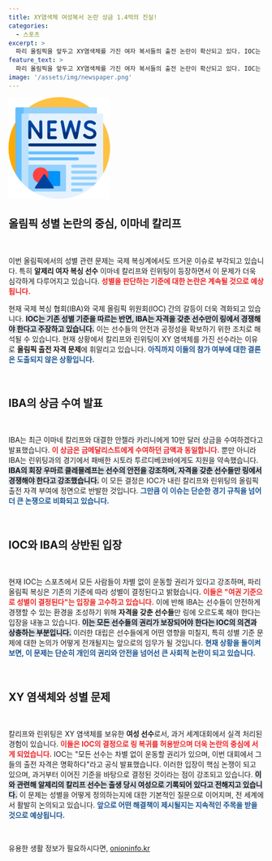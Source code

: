 ```yaml
---
title: XY염색체 여성복서 논란 상금 1.4억의 진실!
categories:
  - 스포츠
excerpt: >
  파리 올림픽을 앞두고 XY염색체를 가진 여자 복서들의 출전 논란이 확산되고 있다. IOC는 이들의 경쟁을 인정한 반면, IBA는 자격 문제를 제기하며 상금을 수여하기로 결정했다. 과연 누구의 주장이 정당할까?
feature_text: >
  파리 올림픽을 앞두고 XY염색체를 가진 여자 복서들의 출전 논란이 확산되고 있다. IOC는 이들의 경쟁을 인정한 반면, IBA는 자격 문제를 제기하며 상금을 수여하기로 결정했다. 과연 누구의 주장이 정당할까?
image: '/assets/img/newspaper.png'
---
```


<p><img src="/assets/img/newspaper.png" alt="kimp 속보" /></p>

<h2 data-ke-size="size26">올림픽 성별 논란의 중심, 이마네 칼리프</h2>

<p data-ke-size="size16">&nbsp;</p>

<p>이번 올림픽에서의 성별 관련 문제는 국제 복싱계에서도 뜨거운 이슈로 부각되고 있습니다. 특히 <strong>알제리 여자 복싱 선수</strong> 이마네 칼리프와 린위팅이 등장하면서 이 문제가 더욱 심각하게 다루어지고 있습니다. <b><span style="color: #ee2323;">성별을 판단하는 기준에 대한 논란은 계속될 것으로 예상됩니다.</span></b> </p>

<p>현재 국제 복싱 협회(IBA)와 국제 올림픽 위원회(IOC) 간의 갈등이 더욱 격화되고 있습니다. <b><span style="background-color: #21538527;">IOC는 기존 성별 기준을 따르는 반면, IBA는 자격을 갖춘 선수만이 링에서 경쟁해야 한다고 주장하고 있습니다.</span></b> 이는 선수들의 안전과 공정성을 확보하기 위한 조치로 해석될 수 있습니다. 현재 상황에서 칼리프와 린위팅이 XY 염색체를 가진 선수라는 이유로 <strong>올림픽 출전 자격 문제</strong>에 휘말리고 있습니다. <b><span style="color: #1a5490;">아직까지 이들의 참가 여부에 대한 결론은 도출되지 않은 상황입니다.</span></b></p>

<p data-ke-size="size16">&nbsp;</p>

<h2 data-ke-size="size26">IBA의 상금 수여 발표</h2>

<p data-ke-size="size16">&nbsp;</p>

<p>IBA는 최근 이마네 칼리프와 대결한 안젤라 카리니에게 10만 달러 상금을 수여하겠다고 발표했습니다. <b><span style="color: #ee2323;">이 상금은 금메달리스트에게 수여하던 금액과 동일합니다.</span></b> 뿐만 아니라 IBA는 린위팅과의 경기에서 패배한 시토라 투르디베코바에게도 지원을 약속했습니다. <b><span style="background-color: #21538527;">IBA의 회장 우마르 클레믈레프는 선수의 안전을 강조하며, 자격을 갖춘 선수들만 링에서 경쟁해야 한다고 강조했습니다.</span></b> 이 모든 결정은 IOC가 내린 칼리프와 린위팅의 올림픽 출전 자격 부여에 정면으로 반발한 것입니다. <b><span style="color: #1a5490;">그만큼 이 이슈는 단순한 경기 규칙을 넘어 더 큰 논쟁으로 비화되고 있습니다.</span></b></p>

<p data-ke-size="size16">&nbsp;</p>

<h2 data-ke-size="size26">IOC와 IBA의 상반된 입장</h2>

<p data-ke-size="size16">&nbsp;</p>

<p>현재 IOC는 스포츠에서 모든 사람들이 차별 없이 운동할 권리가 있다고 강조하며, 파리 올림픽 복싱은 기존의 기준에 따라 성별이 결정된다고 밝혔습니다. <b><span style="color: #ee2323;">이들은 "여권 기준으로 성별이 결정된다"는 입장을 고수하고 있습니다.</span></b> 이에 반해 IBA는 선수들이 안전하게 경쟁할 수 있는 환경을 조성하기 위해 <strong>자격을 갖춘 선수들</strong>만 링에 오르도록 해야 한다는 입장을 내놓고 있습니다. <b><span style="background-color: #21538527;">이는 모든 선수들의 권리가 보장되어야 한다는 IOC의 의견과 상충하는 부분입니다.</span></b> 이러한 대립은 선수들에게 어떤 영향을 미칠지, 특히 성별 기준 문제에 대한 논의가 어떻게 전개될지는 앞으로의 임무가 될 것입니다. <b><span style="color: #1a5490;">현재 상황을 돌이켜보면, 이 문제는 단순히 개인의 권리와 안전을 넘어선 큰 사회적 논란이 되고 있습니다.</span></b></p>

<p data-ke-size="size16">&nbsp;</p>

<h2 data-ke-size="size26">XY 염색체와 성별 문제</h2>

<p data-ke-size="size16">&nbsp;</p>

<p>칼리프와 린위팅은 XY 염색체를 보유한 <strong>여성 선수</strong>로서, 과거 세계대회에서 실격 처리된 경험이 있습니다. <b><span style="color: #ee2323;">이들은 IOC의 결정으로 링 복귀를 허용받으며 더욱 논란의 중심에 서게 되었습니다.</span></b> IOC는 "모든 선수는 차별 없이 운동할 권리가 있으며, 이번 대회에서 그들의 출전 자격은 명확하다"라고 공식 발표했습니다. 이러한 입장이 핵심 논쟁이 되고 있으며, 과거부터 이어진 기준을 바탕으로 결정된 것이라는 점이 강조되고 있습니다. <b><span style="background-color: #21538527;">이와 관련해 알제리의 칼리프 선수는 출생 당시 여성으로 기록되어 있다고 전해지고 있습니다.</span></b> 이 문제는 성별을 어떻게 정의하는지에 대한 기본적인 질문으로 이어지며, 전 세계에서 활발히 논의되고 있습니다. <b><span style="color: #1a5490;">앞으로 어떤 해결책이 제시될지는 지속적인 주목을 받을 것으로 예상됩니다.</span></b></p>

<p data-ke-size="size16">&nbsp;</p>
유용한 생활 정보가 필요하시다면, <a href="https://onioninfo.kr" rel="dofollow">onioninfo.kr</a>


